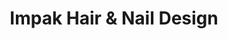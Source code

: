 ---
title: "Impak Hair & Nail Design"
url: /ottawa/impak-hair-and-nail-design/
shop: hairdresser
---